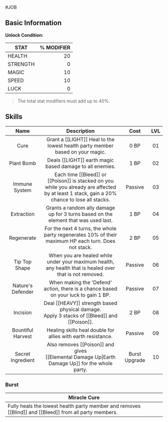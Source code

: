 #JOB
## Basic Information

**Unlock Condition:** 

| STAT     | % MODIFIER |
| -------- | ---------: |
| HEALTH   |         20 |
| STRENGTH |          0 |
| MAGIC    |         10 |
| SPEED    |         10 |
| LUCK     |          0 |
> The total stat modifiers must add up to 40%.

## Skills

|     **Name**      |                                                                **Description**                                                                |     Cost      | **LVL** |
| :---------------: | :-------------------------------------------------------------------------------------------------------------------------------------------: | :-----------: | :-----: |
|       Cure        |                                 Grant a [[LIGHT]] Heal to the lowest health party member based on your magic.                                 |     0 BP      |   01    |
|    Plant Bomb     |                                           Deals [[LIGHT]] earth magic based damage to all enemies.                                            |     1 BP      |   02    |
|   Immune System   | Each time [[Bleed]] or [[Poison]] is stacked on you while you already are affected by at least 1 stack, gain a 20% chance to lose all stacks. |    Passive    |   03    |
|    Extraction     |                              Grants a random ally damage up for 3 turns based on the element that was used last.                              |     1 BP      |   04    |
|    Regenerate     |                     For the next 4 turns, the whole party regenerates 10% of their maximum HP each turn. Does not stack.                      |     2 BP      |   05    |
|   Tip Top Shape   |                   When you are healed while under your maximum health, any health that is healed over that is not removed.                    |    Passive    |   06    |
| Nature's Defender |                              When making the 'Defend' action, there is a chance based on your luck to gain 1 BP.                              |    Passive    |   07    |
|     Incision      |                        Deal [[HEAVY]] strength based physical damage.<br>Apply 3 stacks of [[Bleed]] and  [[Poison]].                         |     2 BP      |   08    |
| Bountiful Harvest |                                         Healing skills heal double for allies with earth resistance.                                          |    Passive    |   09    |
| Secret Ingredient |                     Also removes  [[Poison]]  and gives <br>[[Elemental Damage Up\|Earth Damage Up]] for the whole party.                     | Burst Upgrade |   10    |
### Burst

| **Miracle Cure**                                                                                       |
| ------------------------------------------------------------------------------------------------------ |
| Fully heals the lowest health party member and removes [[Blind]] and [[Bleed]] from all party members. |

